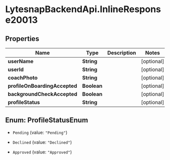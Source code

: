# LytesnapBackendApi.InlineResponse20013

## Properties

Name | Type | Description | Notes
------------ | ------------- | ------------- | -------------
**userName** | **String** |  | [optional] 
**userId** | **String** |  | [optional] 
**coachPhoto** | **String** |  | [optional] 
**profileOnBoardingAccepted** | **Boolean** |  | [optional] 
**backgroundCheckAccepted** | **Boolean** |  | [optional] 
**profileStatus** | **String** |  | [optional] 



## Enum: ProfileStatusEnum


* `Pending` (value: `"Pending"`)

* `Declined` (value: `"Declined"`)

* `Approved` (value: `"Approved"`)




